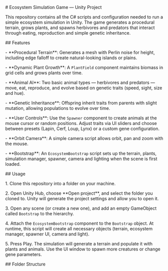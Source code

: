\# Ecosystem Simulation Game — Unity Project



This repository contains all the C# scripts and configuration needed to run a simple ecosystem simulation in Unity. The game generates a procedural terrain, grows plants, and spawns herbivores and predators that interact through eating, reproduction and simple genetic inheritance.



\## Features



\- \*\*Procedural Terrain\*\*: Generates a mesh with Perlin noise for height, including edge falloff to create natural-looking islands or plains.

\- \*\*Dynamic Plant Growth\*\*: A `PlantField` component maintains biomass in grid cells and grows plants over time.

\- \*\*Animal AI\*\*: Two basic animal types — herbivores and predators — move, eat, reproduce, and evolve based on genetic traits (speed, sight, size and hue).

\- \*\*Genetic Inheritance\*\*: Offspring inherit traits from parents with slight mutation, allowing populations to evolve over time.

\- \*\*User Controls\*\*: Use the `Spawner` component to create animals at the mouse cursor or random positions. Adjust traits via UI sliders and choose between presets (Lapin, Cerf, Loup, Lynx) or a custom gene configuration.

\- \*\*Orbit Camera\*\*: A simple camera script allows orbit, pan and zoom with the mouse.

\- \*\*Bootstrap\*\*: An `EcosystemBootstrap` script sets up the terrain, plants, simulation manager, spawner, camera and lighting when the scene is first loaded.



\## Usage



1\. Clone this repository into a folder on your machine.

2\. Open Unity Hub, choose \*\*Open project\*\*, and select the folder you cloned to. Unity will generate the project settings and allow you to open it.

3\. Open any scene (or create a new one), and add an empty GameObject called `Bootstrap` to the hierarchy.

4\. Attach the `EcosystemBootstrap` component to the `Bootstrap` object. At runtime, this script will create all necessary objects (terrain, ecosystem manager, spawner UI, camera and light).

5\. Press Play. The simulation will generate a terrain and populate it with plants and animals. Use the UI window to spawn more creatures or change gene parameters.



\## Folder Structure





